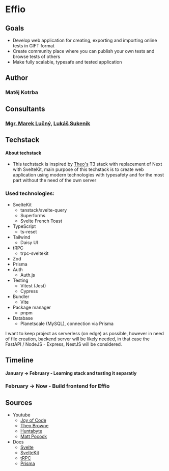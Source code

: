 # Effio

## Goals
- Develop web application for creating, exporting and importing online tests in GIFT format
- Create community place where you can publish your own tests and browse tests of others
- Make fully scalable, typesafe and tested application


## Author
### Matěj Kotrba


## Consultants
### [Mgr. Marek Lučný](https://github.com/superucitelka), [Lukáš Sukeník](https://github.com/lukyncze)


## Techstack
#### About techstack
- This techstack is inspired by [Theo's](https://www.youtube.com/@t3dotgg) T3 stack with replacement of Next with SvelteKit, main purpose of this techstack is to create web application using modern technologies with typesafety and for the most part without the need of the own server

### Used technologies:
- SvelteKit
  - tanstack/svelte-query
  - Superforms
  - Svelte French Toast
- TypeScript
  - ts-reset
- Tailwind
  - Daisy UI
- tRPC
  - trpc-sveltekit 
- Zod
- Prisma
- Auth
  - Auth.js
- Testing
  - Vitest (Jest)
  - Cypress
- Bundler
  - Vite
- Package manager
  - pnpm
- Database
  - Planetscale (MySQL), connection via Prisma

I want to keep project as serverless (on edge) as possible, however in need of file creation, backend server will be likely needed, in that case the
FastAPI / NodeJS - Express, NestJS will be considered.


## Timeline
#### January -> February - Learning stack and testing it separatly
### February -> Now - Build frontend for Effio

## Sources
- Youtube
  - [Joy of Code](https://www.youtube.com/@JoyofCodeDev)
  - [Theo Browne](https://www.youtube.com/@t3dotgg)
  - [Huntabyte](https://www.youtube.com/@Huntabyte)
  - [Matt Pocock](https://www.youtube.com/@mattpocockuk)
- Docs
  - [Svelte](https://svelte.dev/)
  - [SvelteKit](https://kit.svelte.dev/)
  - [tRPC](https://trpc.io/)
  - [Prisma](https://www.prisma.io/)
